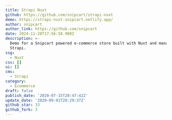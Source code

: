 ```yaml
---
title: Strapi Nuxt
github: https://github.com/snipcart/strapi-nuxt
demo: https://strapi-nuxt-snipcart.netlify.app/
author: snipcart
author_link: https://github.com/snipcart
date: 2024-11-28T17:56:58.908Z
description: >-
  Demo for a Snipcart powered e-commerce store built with Nuxt and managed in
  Strapi.
ssg:
  - Nuxt
css: []
ui: []
cms:
  - Strapi
category:
  - Ecommerce
draft: false
publish_date: '2020-07-15T20:47:42Z'
update_date: '2020-09-01T20:29:37Z'
github_star: 33
github_fork: 3
---
```

